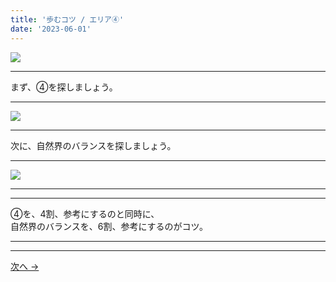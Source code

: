 ```yaml
---
title: '歩むコツ / エリア④'
date: '2023-06-01'
---
```

![](/images/00.jpg)
***
まず、④を探しましょう。
***
![](/images/00_n.jpg)
***
次に、自然界のバランスを探しましょう。
***
![](/images/00__n.jpg)
***
***
④を、4割、参考にするのと同時に、  
自然界のバランスを、6割、参考にするのがコツ。
***
***
[ 次へ → ](https://thebase.in/inquiry/01234567890)
